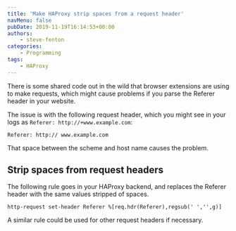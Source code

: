 ```yaml
---
title: 'Make HAProxy strip spaces from a request header'
navMenu: false
pubDate: 2019-11-19T16:14:53+00:00
authors:
    - steve-fenton
categories:
    - Programming
tags:
    - HAProxy
---
```


There is some shared code out in the wild that browser extensions are using to make requests, which might cause problems if you parse the Referer header in your website.

The issue is with the following request header, which you might see in your logs as `Referer: http://+www.example.com`:

```
Referer: http:// www.example.com
```

That space between the scheme and host name causes the problem.

## Strip spaces from request headers

The following rule goes in your HAProxy backend, and replaces the Referer header with the same values stripped of spaces.

```
http-request set-header Referer %[req.hdr(Referer),regsub(' ','',g)]
```

A similar rule could be used for other request headers if necessary.